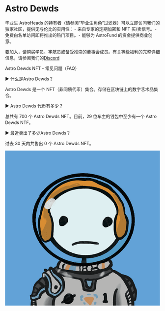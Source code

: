 # Astro Dewds

毕业生 AstroHeads 的持有者（请参阅“毕业生角色”过滤器）可以立即访问我们的独家社区，提供无与伦比的实用性：⁃ 来自专家的定期加密和 NFT 买/卖信号。⁃ 免费白名单访问即将推出的热门项目。⁃ 能够为 AstroFund 的资金提供商业创意。

要加入，请购买学员、宇航员或备受推崇的董事会成员。有关等级福利的完整详细信息，请参阅我们的[Discord](http://discord.gg/Awy7U4yBH6)

Astro Dewds NFT - 常见问题（FAQ）

▶ 什么是Astro Dewds？

Astro Dewds 是一个 NFT（非同质代币）集合。存储在区块链上的数字艺术品集合。

▶ Astro Dewds 代币有多少？

总共有 700 个 Astro Dewds NFT。目前，29 位车主的钱包中至少有一个 Astro Dewds NTF。

▶ 最近卖出了多少Astro Dewds？

过去 30 天内共售出 0 个 Astro Dewds NFT。

![unnamed](unnamed.png)
